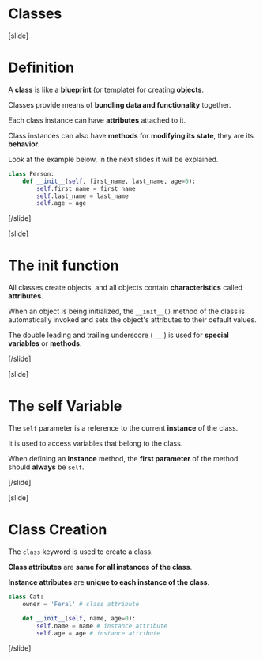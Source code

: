 # Classes

[slide]
# Definition

A **class** is like a **blueprint** (or template) for creating **objects**.

Classes provide means of **bundling data and functionality** together.

Each class instance can have **attributes** attached to it.

Class instances can also have **methods** for **modifying its state**, they are its **behavior**.

Look at the example below, in the next slides it will be explained.

```python
class Person:
    def __init__(self, first_name, last_name, age=0):
        self.first_name = first_name
        self.last_name = last_name
        self.age = age
```

[/slide]

[slide]
# The init function

All classes create objects, and all objects contain **characteristics** called **attributes**.

When an object is being initialized, the `__init__()` method of the class is automatically invoked and sets the object's attributes to their default values.

The double leading and trailing underscore ( `__` ) is used for **special variables** or **methods**.

[/slide]

[slide]
# The self Variable

The `self` parameter is a reference to the current **instance** of the class.

It is used to access variables that belong to the class.

When defining an **instance** method, the **first parameter** of the method should **always** be `self`.

[/slide]

[slide]
# Class Creation

The `class` keyword is used to create a class.

**Class attributes** are **same for all instances of the class**.

**Instance attributes** are **unique to each instance of the class**.

```python
class Cat:
    owner = 'Feral' # class attribute

    def __init__(self, name, age=0):
        self.name = name # instance attribute
        self.age = age # instance attribute
```

[/slide]